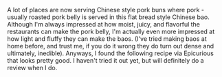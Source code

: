 A lot of places are now serving Chinese style pork buns where pork - usually roasted pork belly is served in this flat bread style Chinese bao.  Although I'm always impressed at how moist, juicy, and flavorful the restaurants can make the pork belly, I'm actually even more impressed at how light and fluffy they can make the baos.  (I've tried making baos at home before, and trust me, if you do it wrong they do turn out dense and ultimately, inedible).  Anyways, I found the following recipe via Epicurious that looks pretty good.  I haven't tried it out yet, but will definitely do a review when I do.

